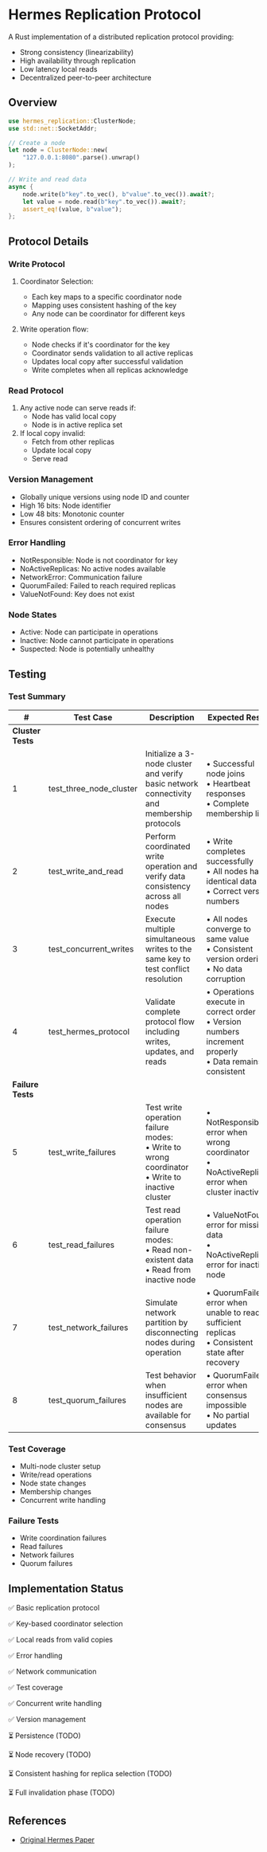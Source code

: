 # Hermes Replication Protocol

A Rust implementation of a distributed replication protocol providing:
- Strong consistency (linearizability)
- High availability through replication
- Low latency local reads
- Decentralized peer-to-peer architecture

## Overview

```rust
use hermes_replication::ClusterNode;
use std::net::SocketAddr;

// Create a node
let node = ClusterNode::new(
    "127.0.0.1:8080".parse().unwrap()
);

// Write and read data
async {
    node.write(b"key".to_vec(), b"value".to_vec()).await?;
    let value = node.read(b"key".to_vec()).await?;
    assert_eq!(value, b"value");
};
```

## Protocol Details

### Write Protocol
1. Coordinator Selection:
   - Each key maps to a specific coordinator node
   - Mapping uses consistent hashing of the key
   - Any node can be coordinator for different keys

2. Write operation flow:
   - Node checks if it's coordinator for the key
   - Coordinator sends validation to all active replicas
   - Updates local copy after successful validation
   - Write completes when all replicas acknowledge

### Read Protocol
1. Any active node can serve reads if:
   - Node has valid local copy
   - Node is in active replica set
2. If local copy invalid:
   - Fetch from other replicas
   - Update local copy
   - Serve read

### Version Management
- Globally unique versions using node ID and counter
- High 16 bits: Node identifier
- Low 48 bits: Monotonic counter
- Ensures consistent ordering of concurrent writes

### Error Handling
- NotResponsible: Node is not coordinator for key
- NoActiveReplicas: No active nodes available
- NetworkError: Communication failure
- QuorumFailed: Failed to reach required replicas
- ValueNotFound: Key does not exist

### Node States
- Active: Node can participate in operations
- Inactive: Node cannot participate in operations
- Suspected: Node is potentially unhealthy

## Testing

### Test Summary

| # | Test Case | Description | Expected Result |
|---|-----------|-------------|-----------------|
| **Cluster Tests** ||||
| 1 | test_three_node_cluster | Initialize a 3-node cluster and verify basic network connectivity and membership protocols | • Successful node joins<br>• Heartbeat responses<br>• Complete membership list |
| 2 | test_write_and_read | Perform coordinated write operation and verify data consistency across all nodes | • Write completes successfully<br>• All nodes have identical data<br>• Correct version numbers |
| 3 | test_concurrent_writes | Execute multiple simultaneous writes to the same key to test conflict resolution | • All nodes converge to same value<br>• Consistent version ordering<br>• No data corruption |
| 4 | test_hermes_protocol | Validate complete protocol flow including writes, updates, and reads | • Operations execute in correct order<br>• Version numbers increment properly<br>• Data remains consistent |
| **Failure Tests** ||||
| 5 | test_write_failures | Test write operation failure modes:<br>• Write to wrong coordinator<br>• Write to inactive cluster | • NotResponsible error when wrong coordinator<br>• NoActiveReplicas error when cluster inactive |
| 6 | test_read_failures | Test read operation failure modes:<br>• Read non-existent data<br>• Read from inactive node | • ValueNotFound error for missing data<br>• NoActiveReplicas error for inactive node |
| 7 | test_network_failures | Simulate network partition by disconnecting nodes during operation | • QuorumFailed error when unable to reach sufficient replicas<br>• Consistent state after recovery |
| 8 | test_quorum_failures | Test behavior when insufficient nodes are available for consensus | • QuorumFailed error when consensus impossible<br>• No partial updates |

### Test Coverage
- Multi-node cluster setup
- Write/read operations
- Node state changes
- Membership changes
- Concurrent write handling

### Failure Tests
- Write coordination failures
- Read failures
- Network failures
- Quorum failures

## Implementation Status

✅ Basic replication protocol

✅ Key-based coordinator selection

✅ Local reads from valid copies

✅ Error handling

✅ Network communication

✅ Test coverage

✅ Concurrent write handling

✅ Version management

⏳ Persistence (TODO)

⏳ Node recovery (TODO)

⏳ Consistent hashing for replica selection (TODO)

⏳ Full invalidation phase (TODO)

## References
- [Original Hermes Paper](https://arxiv.org/pdf/2001.09804)
